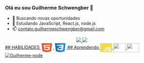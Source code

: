 ### Olá eu sou Guilherme Schwengber 👋

- 🔭 Buscando novas oportunidades
- 🌱 Estudando JavaScript, React.js, node.js
- 📫 contato.guilhermeschwengber@gmail.com

<div align="center">
  <a href="https://github.com/GuilhermeSchwengber20">
  <img height="180em" src="https://github-readme-stats.vercel.app/api?username=GuilhermeSchwengber20&show_icons=true&theme=dark&include_all_commits=true&count_private=true"/>
  <img height="180em" src="https://github-readme-stats.vercel.app/api/top-langs/?username=GuilhermeSchwengber20&layout=compact&langs_count=7&theme=dark"/>
</div>
  ## HABILIDADES
    <img align="center" alt="Guilherme-HTML" height="30" width="40" src="https://raw.githubusercontent.com/devicons/devicon/master/icons/html5/html5-original.svg">
    <img align="center" alt="Guilherme-CSS" height="30" width="40" src="https://raw.githubusercontent.com/devicons/devicon/master/icons/css3/css3-original.svg">
  ## Aprendendo
  <img align="center" alt="Guilherme-Js" height="30" width="40" src="https://raw.githubusercontent.com/devicons/devicon/master/icons/javascript/javascript-plain.svg">
  <img align="center" alt "Guilherme-VUEJS" height="30" width="40" src="https://cdn.jsdelivr.net/gh/devicons/devicon/icons/vuejs/vuejs-original-wordmark.svg" />
  <img align="center" alt "Guilherme-VUETIFY" height="30" width="40" src="https://cdn.jsdelivr.net/gh/devicons/devicon/icons/vuetify/vuetify-original.svg" />
  <img align="center" alt="Guilherme-node" height="30" width="40"src="https://cdn.jsdelivr.net/gh/devicons/devicon/icons/nodejs/nodejs-original.svg" />

  

